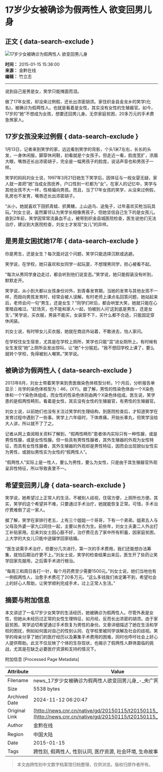 # 17岁少女被确诊为假两性人 欲变回男儿身

## 正文 { data-search-exclude }


![17岁少女被确诊为假两性人 欲变回男儿身](./W020150115562122105034.jpg)

**时间：** 2015-01-15 15:36:00  
**来源：** 金黔在线  
**编辑：** 竹立志  

---

说到自己是男是女，笑学只能掩面而泪。

做了17年女孩，却没来过例假，还长出浓密胡须。家住织金县金龙乡的笑学(化名)，被确诊为假两性人。也就是看着是女性，其实没有女性的生殖器官。如今，17岁的“她”不想成为女孩，想要还回男儿身。无奈家庭贫困，20多万元的手术费急煞家人。

## 17岁女孩没来过例假 { data-search-exclude }

1月13日，记者来到笑学的家，远远看到笑学的背影，个头1米7左右，长长的头发，一身休闲服，脚穿休闲鞋，初看就是个女孩子。但走近一看，脸庞宽扩，浓眉大眼，嘴唇还长出浓密胡子，完全是一幅男孩子的脸庞，说话声音也和男孩子一样。

笑学的妈妈刘女士说，1997年3月21日她生下笑学后，因体征与一般女婴无疑，家人就一直把“她”当成女孩抚养，户口性别一栏都为“女”。在家人的记忆中，笑学与其他女孩不大一样，性格偏向男孩。而且，当了17年女孩的笑学，从没来过例假，乳房也不发育，嘴唇还长出浓密胡子。

“从小，她就喜欢下田抓青蛙、抓黄鳝，上山追鸟、追兔子，过年喜欢买枪当玩具玩。”刘女士说，虽然寨邻认为笑学长相像男孩子，但她坚信自己生下的是女孩儿。直到2年前，笑学因常常流鼻血不止，被带到织金县城医院检查，医生说他们无法治疗，建议到大医院检查，刘女士才发现“女儿”的异样。

## 是男是女困扰她17年 { data-search-exclude }

你是男生，还是女生？每次面对这个问题，笑学只能选择沉默或逃避。

笑学说，在学校，她只喜欢和女同学一起玩耍，不想理男同学，担心被看不起。

“每次从男同学身边走过，都会听到他们说变态。”笑学说，她只能假装没有听到，默默走开。

笑学说，从小到大都以女孩身份对外，到青春发育期，当她的发育与其他女孩不一样，而趋向男孩发育时，经常会被人误解。有时老师上课点名回答问题，她站起来后，老师会问一句“男生，还是女生？”同学们听后，都会哄堂大笑，她就只能在心里暗自难过。“赶场天，也不能和家人一起，怕被别人问‘这到底是男生，还是女生’。”笑学说，买衣服，男装不能买，女装穿不下，买什么都不合适，只能固定穿休闲装。

刘女士说，有时带女儿买衣服，她就在商店外站着，不敢进去，怕人家问。

在学校住女生宿舍，尤其是在学校上厕所，笑学也只能“混”进女厕所上。有时候有女生发现“她”上厕所会发出惊叫，让“她”十分尴尬。“我不想回学校上课了，要么就转个学校，免得被别人嘲笑。”笑学说。

## 被确诊为假两性人 { data-search-exclude }

2013年8月，刘女士带着笑学来到贵医做染色体核型分析。1个月后，分析报告单显示：肖学的染色体核型为：46，(XY)。据了解，男性的性染色体由一个X染色体和一个Y染色体组成，而女性的性染色体则由两个X染色体组成。医生说，笑学患的是假两性畸形。看着是女性，其实没有女性的生殖器官，有男性的生殖器官。

刘女士说，以前她们也没有关注过笑学的生理结构，到医院检查后，才知道笑学在发育过程中遇到了一些事。笑学上六年级时，下体疼痛，开始长睾丸，但笑学没给大人讲，所以就不了了之。

记者从网上查阅相关资料了解到，“假两性畸形”患者体内实际只有一种性腺，或是男性性腺，或是女性性腺。但一些具有男性性腺者，其外生殖器的外观为女性特征，而具有女性性腺者，其外生殖器的外观却是男性特征，因而会出现貌似女性实为男性，或貌似男性实为女性的“假两性人”。

“假两性人”实际上是一性人，要么为男性，要么为女性，只是由于其生殖器官外观呈异性特征，所以导致表里不一。

## 希望变回男儿身 { data-search-exclude }

笑学说，她希望过上正常人的生活，不被别人歧视，住宿方便，上厕所也方便。其实，笑学的这个希望并不难，只要通过手术治疗，她就能恢复正常。可惜，手术治疗费难倒了这一家人。

据了解，笑学在家排行老五，上有三个姐姐一个哥哥，下有一个弟弟。姐弟五人与父母及外婆一家九口同住一起，主要以务农为生。前些年，刘女士夫妻二人外出打工补贴家用。后来刘女士因心脏不好，治疗费花去了家中所有积蓄，因家庭贫困，上大学的大女儿只能中途辍学回家结婚。

“医生说需手术治疗，但要分几次进行，第一次的手术费用，我们还能想办法筹集，就怕后期治疗更不上。”刘女士说，笑学的检查结果出来后，医生开了些药让笑学回家先服用，之后需手术进行根治。

“每周三和周日各打一针，每个月药费至少需要1500元。”刘女士说，她们当地也有一例假两性人，治愈手术费花了20多万元。“这么多钱我们肯定筹不到，希望社会上的好心人帮助，让笑学顺利完成手术，过上正常人生活。”

## 摘要与附加信息

<!-- tcd_abstract -->
本文讲述了一名17岁少女笑学的生活经历，她被确诊为假两性人。尽管外表是女性，但她从未经历过正常的女性生理特征，如月经，反而长出浓密的胡须。由于家庭贫困，笑学迫切希望通过手术恢复为男性的身份。文章详细描述了她在生活和学校的困扰，例如如何面对自己的性别认同、在学校里被同学误解及社会的歧视。笑学的母亲分享了她们的医疗经历以及筹集手术费用的困难，同时也呼吁社会上好心人提供帮助。此文不仅反映了个体的生存现状，也揭示了假两性人群体面临的挑战，尤其是在缺乏必要医疗资源和支持的情况下。
<!-- tcd_abstract_end -->

附加信息 [Processed Page Metadata]

| Attribute       | Value                                  |
|-----------------|----------------------------------------|
| Filename        | news_17岁少女被确诊为假两性人欲变回男儿身_-_央广网.md                             |
| Size            | 5538 bytes                           |
| Archived Date   | 2024-11-12 06:20:47                             |
| Original Link   | [http://news.cnr.cn/native/gd/20150115/t20150115_517438150.shtml](http://news.cnr.cn/native/gd/20150115/t20150115_517438150.shtml)                       |
| Author          | 金黔在线                               |
| Region          | 中国大陆                               |
| Date            | 2015-01-15                                 |
| Tags            | 跨性别, 假两性人, 性别认同, 医疗资源, 社会环境, 生命故事                                 |
>
> 本文由跨性别中文数字档案馆归档整理，仅供浏览。版权归原作者所有。
>